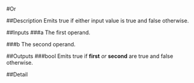 #Or

##Description
Emits true if either input value is true and false otherwise.

##Inputs
###a
The first operand.

###b
The second operand.

##Outputs
###bool
Emits true if **first** _or_ **second** are true and false otherwise.

##Detail


